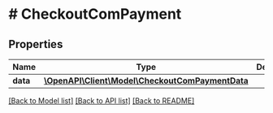 # # CheckoutComPayment

## Properties

Name | Type | Description | Notes
------------ | ------------- | ------------- | -------------
**data** | [**\OpenAPI\Client\Model\CheckoutComPaymentData**](CheckoutComPaymentData.md) |  |

[[Back to Model list]](../../README.md#models) [[Back to API list]](../../README.md#endpoints) [[Back to README]](../../README.md)
